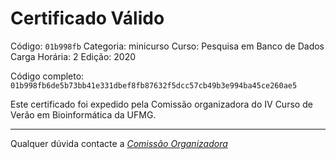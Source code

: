 # Certificado Válido

Código: `01b998fb`
Categoria: minicurso
Curso: Pesquisa em Banco de Dados
Carga Horária: 2
Edição: 2020


Código completo: `01b998fb6de5b73bb41e331dbef8fb87632f5dcc57cb49b3e994ba45ce260ae5`


Este certificado foi expedido pela Comissão organizadora do IV Curso de Verão em Bioinformática da UFMG.

----

Qualquer dúvida contacte a [_Comissão Organizadora_](<mailto:cursobioinfoufmg@gmail.com$subject=[Certificados]>)

